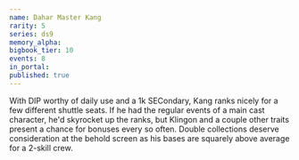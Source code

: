 ```yaml
---
name: Dahar Master Kang
rarity: 5
series: ds9
memory_alpha:
bigbook_tier: 10
events: 8
in_portal:
published: true
---
```


With DIP worthy of daily use and a 1k SECondary, Kang ranks nicely for a few different shuttle seats. If he had the regular events of a main cast character, he'd skyrocket up the ranks, but Klingon and a couple other traits present a chance for bonuses every so often. Double collections deserve consideration at the behold screen as his bases are squarely above average for a 2-skill crew.

